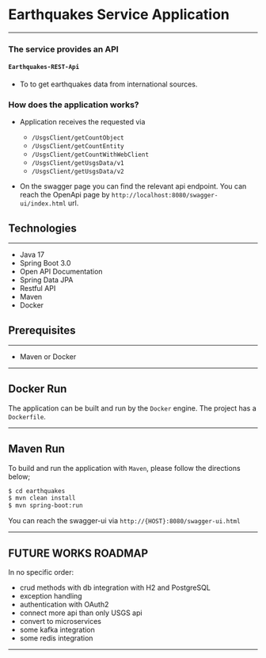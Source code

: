 # Earthquakes Service Application

---
### The service provides an API
#### `Earthquakes-REST-Api`
* To to get earthquakes data from international sources.

### How does the application works?
* Application receives the requested via 
	* `/UsgsClient/getCountObject`  
	* `/UsgsClient/getCountEntity`  
	* `/UsgsClient/getCountWithWebClient`  
	* `/UsgsClient/getUsgsData/v1`  
	* `/UsgsClient/getUsgsData/v2`  

* On the swagger page you can find the relevant api endpoint. 
You can reach the OpenApi page by `http://localhost:8080/swagger-ui/index.html` url.  
  
## Technologies

---
- Java 17  
- Spring Boot 3.0  
- Open API Documentation  
- Spring Data JPA 
- Restful API  
- Maven 
- Docker   


## Prerequisites

---
- Maven or Docker
---

## Docker Run
The application can be built and run by the `Docker` engine. The project has a `Dockerfile`.


---
## Maven Run
To build and run the application with `Maven`, please follow the directions below;

```sh
$ cd earthquakes
$ mvn clean install
$ mvn spring-boot:run
```
You can reach the swagger-ui via  `http://{HOST}:8080/swagger-ui.html`

---    

## FUTURE WORKS ROADMAP

In no specific order:  
* crud methods with db integration with H2 and PostgreSQL  
* exception handling   
* authentication with OAuth2    
* connect more api than only USGS api  
* convert to microservices  
* some kafka integration  
* some redis integration  

--- 
